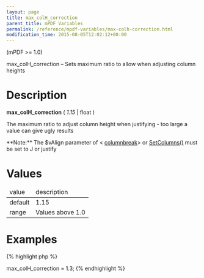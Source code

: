 ```yaml
---
layout: page
title: max_colH_correction
parent_title: mPDF Variables
permalink: /reference/mpdf-variables/max-colh-correction.html
modification_time: 2015-08-05T12:02:12+00:00
---
```


(mPDF >= 1.0)

max_colH_correction – Sets maximum ratio to allow when adjusting column heights

# Description

**max_colH_correction** ( *1.15* | float )

The maximum ratio to adjust column height when justifying - too large a value can give ugly results

<div class="alert alert-info" role="alert" markdown="1">
	**Note:** The <span class="parameter">$vAlign</span> parameter of &lt;
	<a href="{{ "/reference/html-control-tags/columnbreak.html" | prepend: site.baseurl }}">columnbreak</a>&gt;
	or <a href="{{ "/reference/mpdf-functions/setcolumns.html" | prepend: site.baseurl }}">SetColumns()</a> must
	be set to J or justify
</div>

# Values

<table class="table"> <thead>
<tr>
<td>value</td>
<td>description</td>
</tr>
</thead> <tbody>
<tr>
<td>default

</td>
<td>1.15

</td>
</tr>
<tr>
<td>range</td>
<td>Values above 1.0

</td>
</tr>
</tbody> </table>

# Examples

{% highlight php %}
<?php

$mpdf = new \Mpdf\Mpdf();

$mpdf->max_colH_correction = 1.3;
{% endhighlight %}

